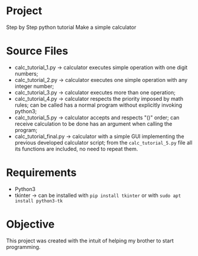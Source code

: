 # Project
Step by Step python tutorial
Make a simple calculator

# Source Files
- calc_tutorial_1.py -> calculator executes simple operation with one digit numbers;
- calc_tutorial_2.py -> calculator executes one simple operation with any integer number;
- calc_tutorial_3.py -> calculator executes more than one operation;
- calc_tutorial_4.py -> calculator respects the priority imposed by math rules; can be called has a normal program without explicitly invoking python3;
- calc_tutorial_5.py -> calculator accepts and respects "()" order; can receive calculation to be done has an argument when calling the program;
- calc_tutorial_final.py -> calculator with a simple GUI implementing the previous developed calculator script; from the `calc_tutorial_5.py` file all its functions are included, no need to repeat them.

# Requirements
- Python3
- tkinter -> can be installed with `pip install tkinter` or with `sudo apt install python3-tk`

# Objective
This project was created with the intuit of helping my brother to start programming.
